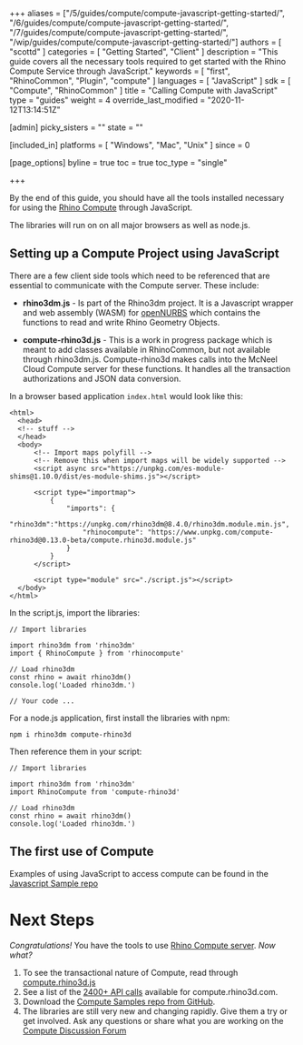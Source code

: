 +++
aliases = ["/5/guides/compute/compute-javascript-getting-started/", "/6/guides/compute/compute-javascript-getting-started/", "/7/guides/compute/compute-javascript-getting-started/", "/wip/guides/compute/compute-javascript-getting-started/"]
authors = [ "scottd" ]
categories = [ "Getting Started", "Client" ]
description = "This guide covers all the necessary tools required to get started with the Rhino Compute Service through JavaScript."
keywords = [ "first", "RhinoCommon", "Plugin", "compute" ]
languages = [ "JavaScript" ]
sdk = [ "Compute", "RhinoCommon" ]
title = "Calling Compute with JavaScript"
type = "guides"
weight = 4
override_last_modified = "2020-11-12T13:14:51Z"

[admin]
picky_sisters = ""
state = ""

[included_in]
platforms = [ "Windows", "Mac", "Unix" ]
since = 0

[page_options]
byline = true
toc = true
toc_type = "single"

+++


By the end of this guide, you should have all the tools installed necessary for using the [Rhino Compute](https://www.rhino3d.com/compute) through JavaScript.

The libraries will run on on all major browsers as well as node.js.

## Setting up a Compute Project using JavaScript

There are a few client side tools which need to be referenced that are essential to communicate with the Compute server. These include:

- **rhino3dm.js** -  Is part of the Rhino3dm project.  It is a Javascript wrapper and web assembly (WASM) for [openNURBS](https://developer.rhino3d.com/guides/opennurbs/) which contains the functions to read and write Rhino Geometry Objects. 

- **compute-rhino3d.js** - This is a work in progress package which is meant to add classes available in RhinoCommon, but not available through rhino3dm.js. Compute-rhino3d makes calls into the McNeel Cloud Compute server for these functions. It handles all the transaction authorizations and JSON data conversion.

In a browser based application `index.html` would look like this:

  ```
  <html>
    <head>
    <!-- stuff -->
    </head>
    <body>
        <!-- Import maps polyfill -->
        <!-- Remove this when import maps will be widely supported -->
        <script async src="https://unpkg.com/es-module-shims@1.10.0/dist/es-module-shims.js"></script>

        <script type="importmap">
            {
                "imports": {
                    "rhino3dm":"https://unpkg.com/rhino3dm@8.4.0/rhino3dm.module.min.js",
                    "rhinocompute": "https://www.unpkg.com/compute-rhino3d@0.13.0-beta/compute.rhino3d.module.js"
                }
            }
        </script>

        <script type="module" src="./script.js"></script>
	</body>
</html>
  ```

  In the script.js, import the libraries:
  ```
  // Import libraries

import rhino3dm from 'rhino3dm'
import { RhinoCompute } from 'rhinocompute'

// Load rhino3dm
const rhino = await rhino3dm()
console.log('Loaded rhino3dm.')

// Your code ...

  ```

  For a node.js application, first install the libraries with npm:

  `npm i rhino3dm compute-rhino3d`

  Then reference them in your script:

  ```
  // Import libraries

  import rhino3dm from 'rhino3dm'
  import RhinoCompute from 'compute-rhino3d'

  // Load rhino3dm
  const rhino = await rhino3dm()
  console.log('Loaded rhino3dm.')

```

## The first use of Compute

Examples of using JavaScript to access compute can be found in the [Javascript Sample repo](https://github.com/mcneel/rhino-developer-samples/tree/8/compute/js) 

# Next Steps

*Congratulations!*  You have the tools to use [Rhino Compute server](https://www.rhino3d.com/compute).  *Now what?*

1. To see the transactional nature of Compute, read through [compute.rhino3d.js](https://files.mcneel.com/rhino3dm/js/latest/compute.rhino3d.js)
1. See a list of the [2400+ API calls](https://compute.rhino3d.com/sdk) available for compute.rhino3d.com.
1. Download the [Compute Samples repo from GitHub](https://github.com/mcneel/rhino-developer-samples/tree/8/compute).
1. The libraries are still very new and changing rapidly. Give them a try or get involved. Ask any questions or share what you are working on the [Compute Discussion Forum](https://discourse.mcneel.com/c/serengeti/compute-rhino3d)

